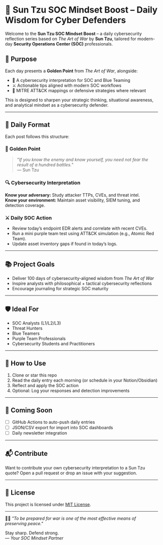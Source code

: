 # 🏯 Sun Tzu SOC Mindset Boost – Daily Wisdom for Cyber Defenders

Welcome to the **Sun Tzu SOC Mindset Boost** – a daily cybersecurity reflection series based on _The Art of War_ by **Sun Tzu**, tailored for modern-day **Security Operations Center (SOC)** professionals.

## 🧠 Purpose

Each day presents a **Golden Point** from *The Art of War*, alongside:
- 🎯 A cybersecurity interpretation for SOC and Blue Teaming
- ⚔️ Actionable tips aligned with modern SOC workflows
- 📌 MITRE ATT&CK mappings or defensive strategies where relevant

This is designed to sharpen your strategic thinking, situational awareness, and analytical mindset as a cybersecurity defender.

---

## 📅 Daily Format

Each post follows this structure:

### 🏯 Golden Point
> "_If you know the enemy and know yourself, you need not fear the result of a hundred battles._"  
> — Sun Tzu

### 🔍 Cybersecurity Interpretation
**Know your adversary:** Study attacker TTPs, CVEs, and threat intel.  
**Know your environment:** Maintain asset visibility, SIEM tuning, and detection coverage.

### ⚔️ Daily SOC Action
- Review today’s endpoint EDR alerts and correlate with recent CVEs.
- Run a mini purple team test using ATT&CK simulation (e.g., Atomic Red Team).
- Update asset inventory gaps if found in today’s logs.

---

## 📚 Project Goals

- Deliver 100 days of cybersecurity-aligned wisdom from *The Art of War*
- Inspire analysts with philosophical + tactical cybersecurity reflections
- Encourage journaling for strategic SOC maturity

---

## 🛡️ Ideal For

- SOC Analysts (L1/L2/L3)
- Threat Hunters
- Blue Teamers
- Purple Team Professionals
- Cybersecurity Students and Practitioners

---

## 📖 How to Use

1. Clone or star this repo
2. Read the daily entry each morning (or schedule in your Notion/Obsidian)
3. Reflect and apply the SOC action
4. Optional: Log your responses and detection improvements

---

## 🔄 Coming Soon
- [ ] GitHub Actions to auto-push daily entries
- [ ] JSON/CSV export for import into SOC dashboards
- [ ] Daily newsletter integration

---

## 📬 Contribute

Want to contribute your own cybersecurity interpretation to a Sun Tzu quote? Open a pull request or drop an issue with your suggestion.

---

## 📢 License
This project is licensed under [MIT License](LICENSE).

---

🧘‍♂️ _"To be prepared for war is one of the most effective means of preserving peace."_

Stay sharp. Defend strong.  
— *Your SOC Mindset Partner*
